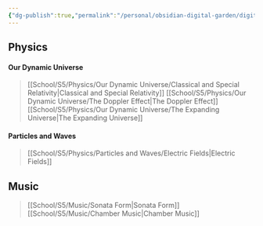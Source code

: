 ```yaml
---
{"dg-publish":true,"permalink":"/personal/obsidian-digital-garden/digital-garden-homepage/","tags":"gardenEntry"}
---
```



## Physics

#### Our Dynamic Universe
> [[School/S5/Physics/Our Dynamic Universe/Classical and Special Relativity\|Classical and Special Relativity]]
> [[School/S5/Physics/Our Dynamic Universe/The Doppler Effect\|The Doppler Effect]]
> [[School/S5/Physics/Our Dynamic Universe/The Expanding Universe\|The Expanding Universe]]

#### Particles and Waves
> [[School/S5/Physics/Particles and Waves/Electric Fields\|Electric Fields]]

## Music
> [[School/S5/Music/Sonata Form\|Sonata Form]]
> [[School/S5/Music/Chamber Music\|Chamber Music]]
